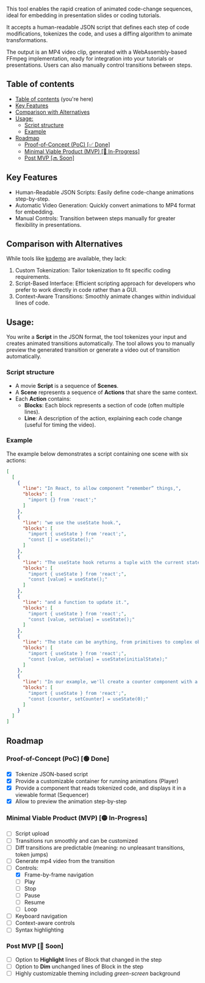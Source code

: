 This tool enables the rapid creation of animated code-change sequences, ideal for embedding in presentation slides or coding tutorials.

It accepts a human-readable JSON script that defines each step of code modifications, tokenizes the code, and uses a diffing algorithm to animate transformations.

The output is an MP4 video clip, generated with a WebAssembly-based FFmpeg implementation, ready for integration into your tutorials or presentations. Users can also manually control transitions between steps.

## Table of contents

- [Table of contents](#table-of-contents) (you're here)
- [Key Features](#key-features)
- [Comparison with Alternatives](#comparison-with-alternatives)
- [Usage:](#usage)
  - [Script structure](#script-structure)
  - [Example](#example)
- [Roadmap](#roadmap)
  - [Proof-of-Concept (PoC) \[✅ Done\]](#proof-of-concept-poc--done)
  - [Minimal Viable Product (MVP) \[🚧 In-Progress\]](#minimal-viable-product-mvp--in-progress)
  - [Post MVP \[🔜 Soon\]](#post-mvp--soon)

## Key Features

- Human-Readable JSON Scripts: Easily define code-change animations step-by-step.
- Automatic Video Generation: Quickly convert animations to MP4 format for embedding.
- Manual Controls: Transition between steps manually for greater flexibility in presentations.

## Comparison with Alternatives

While tools like [kodemo](https://kodemo.com/) are available, they lack:

1. Custom Tokenization: Tailor tokenization to fit specific coding requirements.
2. Script-Based Interface: Efficient scripting approach for developers who prefer to work directly in code rather than a GUI.
3. Context-Aware Transitions: Smoothly animate changes within individual lines of code.

## Usage:

You write a **Script** in the JSON format, the tool tokenizes your input and creates animated transitions automatically. The tool allows you to manually preview the generated transition or generate a video out of transition automatically.

### Script structure

- A movie **Script** is a sequence of **Scenes**.
- A **Scene** represents a sequence of **Actions** that share the same context.
- Each **Action** contains:
  - **Blocks**: Each block represents a section of code (often multiple lines).
  - **Line**: A description of the action, explaining each code change (useful for timing the video).

### Example

The example below demonstrates a script containing one scene with six actions:

```JSON
[
  [
    {
      "line": "In React, to allow component “remember” things,",
      "blocks": [
        "import {} from 'react';"
      ]
    },
    {
      "line": "we use the useState hook.",
      "blocks": [
        "import { useState } from 'react';",
        "const [] = useState();"
      ]
    },
    {
      "line": "The useState hook returns a tuple with the current state value,",
      "blocks": [
        "import { useState } from 'react';",
        "const [value] = useState();"
      ]
    },
    {
      "line": "and a function to update it.",
      "blocks": [
        "import { useState } from 'react';",
        "const [value, setValue] = useState();"
      ]
    },
    {
      "line": "The state can be anything, from primitives to complex objects.",
      "blocks": [
        "import { useState } from 'react';",
        "const [value, setValue] = useState(initialState);"
      ]
    },
    {
      "line": "In our example, we'll create a counter component with a counter as the state value and setCounter as the function to update it.",
      "blocks": [
        "import { useState } from 'react';",
        "const [counter, setCounter] = useState(0);"
      ]
    }
  ]
]
```

## Roadmap

### Proof-of-Concept (PoC) [🟢 Done]

- [x] Tokenize JSON-based script
- [x] Provide a customizable container for running animations (Player)
- [x] Provide a component that reads tokenized code, and displays it in a viewable format (Sequencer)
- [x] Allow to preview the animation step-by-step

### Minimal Viable Product (MVP) [🟡 In-Progress]

- [ ] Script upload
- [ ] Transitions run smoothly and can be customized
- [ ] Diff transitions are predictable (meaning: no unpleasant transitions, token jumps)
- [ ] Generate mp4 video from the transition
- [ ] Controls:
  - [x] Frame-by-frame navigation
  - [ ] Play
  - [ ] Stop
  - [ ] Pause
  - [ ] Resume
  - [ ] Loop
- [ ] Keyboard navigation
- [ ] Context-aware controls
- [ ] Syntax highlighting

### Post MVP [🔴 Soon]

- [ ] Option to **Highlight** lines of Block that changed in the step
- [ ] Option to **Dim** unchanged lines of Block in the step
- [ ] Highly customizable theming including *green-screen* background
